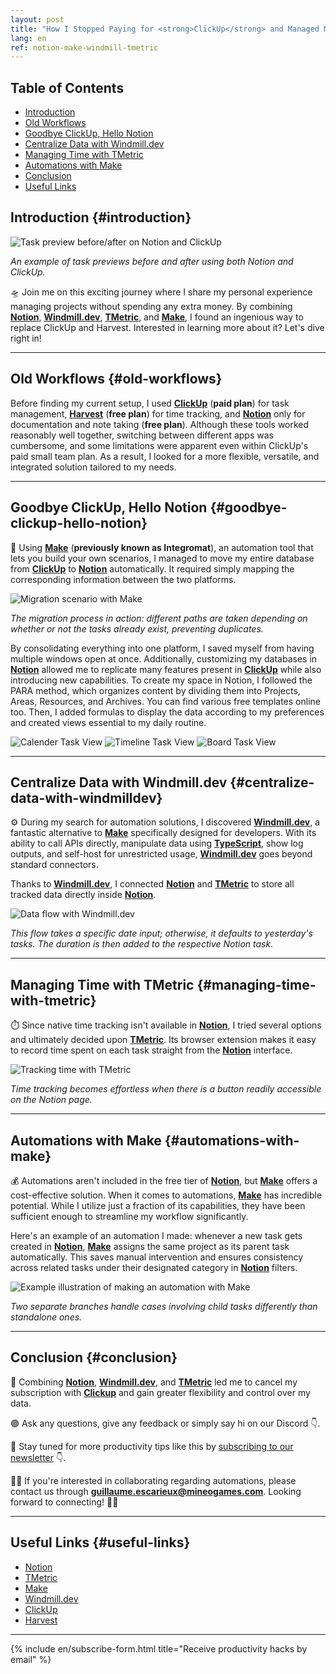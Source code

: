 ```yaml
---
layout: post
title: "How I Stopped Paying for <strong>ClickUp</strong> and Managed My Projects in <strong>Notion</strong>—For Free 😊"
lang: en
ref: notion-make-windmill-tmetric
---
```

<!-- table-of-contests -->

## Table of Contents

* [Introduction](#introduction)
* [Old Workflows](#old-workflows)
* [Goodbye ClickUp, Hello Notion](#goodbye-clickup-hello-notion)
* [Centralize Data with Windmill.dev](#centralize-data-with-windmilldev)
* [Managing Time with TMetric](#managing-time-with-tmetric)
* [Automations with Make](#automations-with-make)
* [Conclusion](#conclusion)
* [Useful Links](#useful-links)

<!-- table-of-contests -->

## Introduction {#introduction}

<img src="https://i.imgur.com/4BYy8DL.png" alt="Task preview before/after on Notion and ClickUp"  class="medium"/>

_An example of task previews before and after using both Notion and ClickUp._

🛸 Join me on this exciting journey where I share my personal experience managing projects without spending any extra money. By combining **[Notion](https://affiliate.notion.so/ooivbv8j8mmc)**, **[Windmill.dev](https://windmill.dev)**, **[TMetric](https://tmetric.com)**, and **[Make](https://www.make.com/en/register?pc=mineogames)**, I found an ingenious way to replace ClickUp and Harvest. Interested in learning more about it? Let's dive right in!

---

## Old Workflows {#old-workflows}

Before finding my current setup, I used **[ClickUp](http://clickup.com/teams/project-management)** (**paid plan**) for task management, **[Harvest](http://try.hrv.st/3-126651)** (**free plan**) for time tracking, and **[Notion](https://affiliate.notion.so/ooivbv8j8mmc)** only for documentation and note taking (**free plan**). Although these tools worked reasonably well together, switching between different apps was cumbersome, and some limitations were apparent even within ClickUp's paid small team plan. As a result, I looked for a more flexible, versatile, and integrated solution tailored to my needs.

---

## Goodbye ClickUp, Hello Notion {#goodbye-clickup-hello-notion}

👋 Using **[Make](https://www.make.com/en/register?pc=mineogames)** (**previously known as Integromat**), an automation tool that lets you build your own scenarios, I managed to move my entire database from **[ClickUp](http://clickup.com/teams/project-management)** to **[Notion](https://affiliate.notion.so/ooivbv8j8mmc)** automatically. It required simply mapping the corresponding information between the two platforms.

<img src="https://i.imgur.com/1zLgd1J.gif" alt="Migration scenario with Make"  class="large"/>

_The migration process in action: different paths are taken depending on whether or not the tasks already exist, preventing duplicates._

By consolidating everything into one platform, I saved myself from having multiple windows open at once. Additionally, customizing my databases in **[Notion](https://affiliate.notion.so/ooivbv8j8mmc)** allowed me to replicate many features present in **[ClickUp](http://clickup.com/teams/project-management)** while also introducing new capabilities. To create my space in Notion, I followed the PARA method, which organizes content by dividing them into Projects, Areas, Resources, and Archives. You can find various free templates online too. Then, I added formulas to display the data according to my preferences and created views essential to my daily routine.

<img src="https://i.imgur.com/MuBPJsX.png" alt="Calender Task View"  class="medium"/>

<img src="https://i.imgur.com/iuvPOTc.png" alt="Timeline Task View"  class="medium"/>

<img src="https://i.imgur.com/6NdZy1P.png" alt="Board Task View"  class="medium"/>

---

## Centralize Data with Windmill.dev {#centralize-data-with-windmilldev}

⚙️ During my search for automation solutions, I discovered **[Windmill.dev](https://windmill.dev)**, a fantastic alternative to **[Make](https://www.make.com/en/register?pc=mineogames)** specifically designed for developers. With its ability to call APIs directly, manipulate data using **[TypeScript](https://www.typescriptlang.org/)**, show log outputs, and self-host for unrestricted usage, **[Windmill.dev](https://windmill.dev)** goes beyond standard connectors.

Thanks to **[Windmill.dev](https://windmill.dev)**, I connected **[Notion](https://affiliate.notion.so/ooivbv8j8mmc)** and **[TMetric](https://tmetric.com)** to store all tracked data directly inside **[Notion](https://affiliate.notion.so/ooivbv8j8mmc)**.

<img src="https://i.imgur.com/s0YTioq.png" alt="Data flow with Windmill.dev"  class="small"/>

_This flow takes a specific date input; otherwise, it defaults to yesterday's tasks. The duration is then added to the respective Notion task._

---

## Managing Time with TMetric {#managing-time-with-tmetric}

⏱️ Since native time tracking isn't available in **[Notion](https://affiliate.notion.so/ooivbv8j8mmc)**, I tried several options and ultimately decided upon **[TMetric](https://tmetric.com)**. Its browser extension makes it easy to record time spent on each task straight from the **[Notion](https://affiliate.notion.so/ooivbv8j8mmc)** interface.

<img src="https://i.imgur.com/1T31Buq.png" alt="Tracking time with TMetric"  class="medium"/>

_Time tracking becomes effortless when there is a button readily accessible on the Notion page._

---

## Automations with Make {#automations-with-make}

💰 Automations aren't included in the free tier of **[Notion](https://affiliate.notion.so/ooivbv8j8mmc)**, but **[Make](https://www.make.com/en/register?pc=mineogames)** offers a cost-effective solution. When it comes to automations, **[Make](https://www.make.com/en/register?pc=mineogames)** has incredible potential. While I utilize just a fraction of its capabilities, they have been sufficient enough to streamline my workflow significantly.

Here's an example of an automation I made: whenever a new task gets created in **[Notion](https://affiliate.notion.so/ooivbv8j8mmc)**, **[Make](https://www.make.com/en/register?pc=mineogames)** assigns the same project as its parent task automatically. This saves manual intervention and ensures consistency across related tasks under their designated category in **[Notion](https://affiliate.notion.so/ooivbv8j8mmc)** filters.

<img src="https://i.imgur.com/WNBXMnc.png" alt="Example illustration of making an automation with Make"  class="medium"/>

_Two separate branches handle cases involving child tasks differently than standalone ones._

---

## Conclusion {#conclusion}

🌟 Combining **[Notion](https://affiliate.notion.so/ooivbv8j8mmc)**, **[Windmill.dev](https://windmill.dev)**, and **[TMetric](https://tmetric.com)** led me to cancel my subscription with **[Clickup](http://clickup.com/teams/project-management)** and gain greater flexibility and control over my data.

🟣 Ask any questions, give any feedback or simply say hi on our Discord 👇.

📧 Stay tuned for more productivity tips like this by [subscribing to our newsletter](https://mailchi.mp/8e056808ead5/mineo-games-newsletter) 👇.

🤝✨ If you're interested in collaborating regarding automations, please contact us through **[guillaume.escarieux@mineogames.com](mailto:guillaume.escarieux@mineogames.com)**. Looking forward to connecting! 🤝✨

---

## Useful Links {#useful-links}

* <a href="https://affiliate.notion.so/ooivbv8j8mmc">Notion</a>
* <a href="https://tmetric.com">TMetric</a>
* <a href="https://www.make.com/en/register?pc=mineogames">Make</a>
* <a href="https://windmill.dev">Windmill.dev</a>
* <a href="http://clickup.com/teams/project-management">ClickUp</a>
* <a href="http://try.hrv.st/3-126651" class="external">Harvest</a>

---

{% include en/subscribe-form.html title="Receive productivity hacks by email" %}